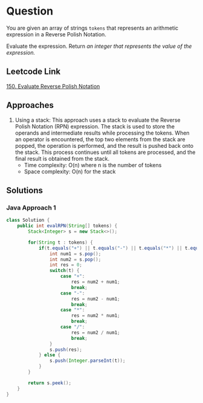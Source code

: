 # Question

You are given an array of strings `tokens` that represents an arithmetic expression in a Reverse Polish Notation.

Evaluate the expression. Return _an integer that represents the value of the expression._

## Leetcode Link

[150. Evaluate Reverse Polish Notation](https://leetcode.com/problems/evaluate-reverse-polish-notation/)

## Approaches

1. Using a stack: This approach uses a stack to evaluate the Reverse Polish Notation (RPN) expression. The stack is used to store the operands and intermediate results while processing the tokens. When an operator is encountered, the top two elements from the stack are popped, the operation is performed, and the result is pushed back onto the stack. This process continues until all tokens are processed, and the final result is obtained from the stack.
   - Time complexity: O(n) where n is the number of tokens
   - Space complexity: O(n) for the stack

## Solutions

### Java Approach 1

```java
class Solution {
    public int evalRPN(String[] tokens) {
        Stack<Integer> s = new Stack<>();

        for(String t : tokens) {
            if(t.equals("+") || t.equals("-") || t.equals("*") || t.equals("/")) {
                int num1 = s.pop();
                int num2 = s.pop();
                int res = 0;
                switch(t) {
                    case "+":
                        res = num2 + num1;
                        break;
                    case "-":
                        res = num2 - num1;
                        break;
                    case "*":
                        res = num2 * num1;
                        break;
                    case "/":
                        res = num2 / num1;
                        break;
                }
                s.push(res);
            } else {
                s.push(Integer.parseInt(t));
            }
        }

        return s.peek();
    }
}
```

